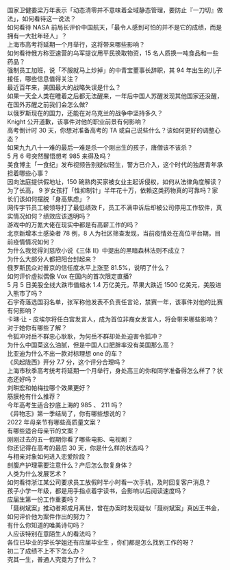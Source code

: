 国家卫健委梁万年表示「动态清零并不意味着全域静态管理，要防止『一刀切』做法」，如何看待这一说法？  
如何看待 NASA 前局长评价中国航天，「最令人感到可怕的并不是它的成绩，而是拥有一大批年轻人」？  
上海市高考将延期一个月举行，这将带来哪些影响？  
如何看待俄方称亚速营的乌军提议用平民换取物资，15 名人质换一吨食品和一些药品？  
强制员工加班，说「不服就马上炒掉」的中青宝董事长辞职，其 94 年出生的儿子接任，哪些信息值得关注？  
最近百年来，美国最大的战略失误是什么？  
如果一天全人类在睡着之后都无法醒来，一年后中国人苏醒发现其他国家还没醒，在国外苏醒之前我们会怎么做?  
以俄罗斯现在的国力，还能在对乌克兰的战争中坚持多久？  
Knight 公开道歉，该事件对他的职业前景有何影响？  
高考倒计时 30 天，你想对准备高考的 TA 或自己说些什么？该如何更好的调整心态？  
如果九九八十一难的最后一难是杀一个刚出生的孩子，唐僧该不该杀？  
5 月 6 号突然醒悟想考 985 来得及吗？  
美食博主「一食纪」发布视频告别疑似轻生，警方已介入，这个时代的独居青年承担着哪些心事？  
因向法庭提供假地址，150 碗熟肉买家被女业主起诉侵权，如何从法律角度解读？  
为了长高， 9 岁女孩打「性抑制针」半年花十万，依赖这类药物真的可靠吗？家长们该如何摆脱「身高焦虑」？  
网传字节员工被领导打了最低绩效 F，员工不满申诉后却被公司停用工作软件，真实情况如何？绩效应该透明吗？  
游戏中的万氪大佬在现实中都是有高薪工作的吗？  
北京新增本土感染者 78 例，8 人为社区筛查发现，当前疫情处在高位平台期，目前疫情情况如何？  
为什么我觉得刘慈欣小说《三体 II》中提出的黑暗森林法则不成立？  
为什么大部分人都把阳台封起来？  
俄罗斯民众对普京的信任度水平上涨至 81.5%，说明了什么？  
如何评价虚拟偶像 Vox 在国内的首次限定直播?  
5 月 5 日美股全线大跌市值缩水 1.4 万亿美元，苹果大跌近 1500 亿美元，美股进入熊市了吗？  
石宇奇落选国羽名单，张军称他发表不负责任言论，禁赛一年，该事件对他的比赛有何影响？  
卡琳·让 - 皮埃尔将任白宫发言人，成为首位非裔女发言人，将会带来哪些影响？对于她你有哪些了解？  
令狐冲对岳不群忠心耿耿，为何岳不群却处处迫害令狐冲？  
为什么中国菜这么油腻，但是中国人口肥胖率没有美国那么高？  
比亚迪为什么不出一款对标理想 one 的车？  
《风起陇西》开分 7.7 分，这个评分合理吗？  
上海市秋季高考统考将延期一个月举行，身处高三的你和同学准备得怎么样了？状态还好吗？  
刘畊宏和帕梅拉哪个效果更好？  
筋膜枪有什么推荐？  
今年高考生适合抄底上海的 985 、 211 吗？  
《异物志》第一季结局了，你有哪些想说的？  
2022 年母亲节有哪些高质量文案？  
有哪些适合母亲节的文案？  
刚刚过去的五一假期你看了哪些电影、电视剧？  
你还记得在高考的最后 30 天，你是什么样的状态吗？  
与相亲对象如何进入恋爱阶段？  
剖腹产护理需要注意什么？产后怎么恢复身体？  
人类为什么发展艺术？  
如何看待浙江某公司要求员工放假时半小时看一次手机，及时回复客户消息？  
孩子小学一年级，都是用手指点着字读书，会影响以后阅读速度吗？  
应届生第一份工作重要吗？  
「聂树斌案」推动者郑成月离世，曾在办案时发现疑似「聂树斌案」真凶王书金，如何评价他为案件作出的努力？  
有什么你知道的唯美诗句吗？  
人应该特别在意陌生人的看法吗？  
各位已毕业的学长学姐还有应届毕业生 ，你们都是怎么找到工作的呀？  
初二了成绩不上不下怎么办？  
究其一生，普通人究竟为了什么？  
